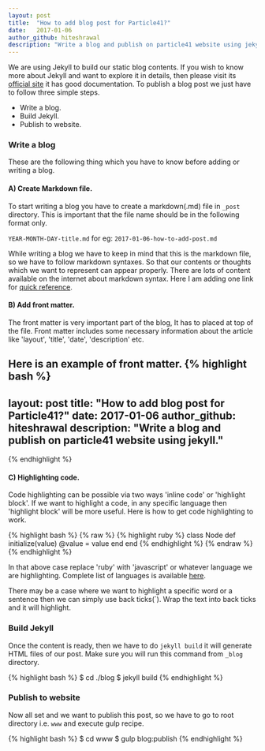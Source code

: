 ```yaml
---
layout: post
title:  "How to add blog post for Particle41?"
date:   2017-01-06
author_github: hiteshrawal
description: "Write a blog and publish on particle41 website using jekyll."
---
```


We are using Jekyll to build our static blog contents. If you wish to know more about Jekyll and want to explore it in details, then please visit its [official site](http://jekyllrb.com/docs/home/) it has good documentation. 
To publish a blog post we just have to follow three simple steps.
* Write a blog.
* Build Jekyll.
* Publish to website.

### Write a blog
These are the following thing which you have to know before adding or writing a blog.

#### __A) Create Markdown file.__
To start writing a blog you have to create a markdown(.md) file in `_post` directory. This is important that the file name should be in the following format only.

`YEAR-MONTH-DAY-title.md`
	for eg: 
`2017-01-06-how-to-add-post.md`

While writing a blog we have to keep in mind that this is the markdown file, so we have to follow markdown syntaxes. So that our contents or thoughts which we want to represent can appear properly.
There are lots of content available on the internet about markdown syntax. Here I am adding one link for [quick reference](http://daringfireball.net/projects/markdown/syntax/).

#### __B) Add front matter.__
The front matter is very important part of the blog, It has to placed at top of the file. Front matter includes some necessary information about the article like 'layout', 'title', 'date', 'description' etc.

Here is an example of front matter.
{% highlight bash %}
---
layout: post
title:  "How to add blog post for Particle41?"
date:   2017-01-06
author_github: hiteshrawal
description: "Write a blog and publish on particle41 website using jekyll."
---
{% endhighlight %}

#### __C) Highlighting code.__
Code highlighting can be possible via two ways 'inline code' or 'highlight block'. If we want to highlight a code, in any specific language then 'highlight block' will be more useful. Here is how to get code highlighting to work.

{% highlight bash %}
{% raw %}
	{% highlight ruby %}
	class Node
	 def initialize(value)
	  @value = value
	 end
	end
	{% endhighlight %}
{% endraw %}
{% endhighlight %}

In that above case replace 'ruby' with 'javascript' or whatever language we are highlighting. Complete list of languages is available [here](https://github.com/jneen/rouge/wiki/List-of-supported-languages-and-lexers/).

There may be a case where we want to highlight a specific word or a sentence then we can simply use back ticks(`). Wrap the text into back ticks and it will highlight.

### Build Jekyll
Once the content is ready, then we have to do `jekyll build` it will generate HTML files of our post. Make sure you will run this command from `_blog` directory.

{% highlight bash %}
	$ cd ./blog
	$ jekyll build
{% endhighlight %}

### Publish to website
Now all set and we want to publish this post, so we have to go to root directory i.e. `www` and execute gulp recipe.

{% highlight bash %}
	$ cd www
	$ gulp blog:publish
{% endhighlight %}
